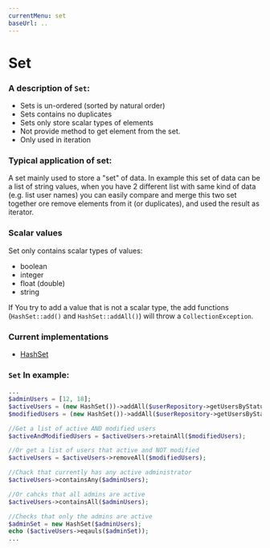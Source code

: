 ```yaml
---
currentMenu: set
baseUrl: ..
---
```


# Set

### A description of `Set`:

 - Sets is un-ordered (sorted by natural order)
 - Sets contains no duplicates
 - Sets only store scalar types of elements
 - Not provide method to get element from the set.
 - Only used in iteration

### Typical application of set:

A set mainly used to store a "set" of data. In example this set of data
can be a list of string values, when you have 2 different list with same kind of data
(e.g. list user names) you can easily compare and merge this two set together ore remove
elements from it (or duplicates), and used the result as iterator.

### Scalar values

Set only contains scalar types of values:

 - boolean
 - integer
 - float (double)
 - string

If You try to add a value that is not a scalar type, the add functions (`HashSet::add()` and `HashSet::addAll()`)
will throw a `CollectionException`.

### Current implementations

 - [HashSet](https://docs.buildr-framework.io/collection_api/class-BuildR.Collection.Set.HashSet.html)

### `Set` In example:

```php
...
$adminUsers = [12, 18];
$activeUsers = (new HashSet())->addAll($userRepository->getUsersByStatus(UserStatus::ACTIVE));
$modifiedUsers = (new HashSet())->addAll($userRepository->getUsersByStatus(UserStatus::MODIFIED));

//Get a list of active AND modified users
$activeAndModifiedUsers = $activeUsers->retainAll($modifiedUsers);

//Or get a list of users that active and NOT modified
$activeUsers = $activeUsers->removeAll($modifiedUsers);

//Chack that currently has any active administrator
$activeUsers->containsAny($adminUsers);

//Or cahcks that all admins are active
$activeUsers->containsAll($adminUsers);

//Checks that only the admins are active
$adminSet = new HashSet($adminUsers);
echo ($activeUsers->eqauls($adminSet));
...
```

